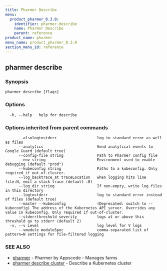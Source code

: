 ```yaml
---
title: Pharmer Describe
menu:
  product_pharmer_0.3.0:
    identifier: pharmer-describe
    name: Pharmer Describe
    parent: reference
product_name: pharmer
menu_name: product_pharmer_0.3.0
section_menu_id: reference
---
```

## pharmer describe



### Synopsis



```
pharmer describe [flags]
```

### Options

```
  -h, --help   help for describe
```

### Options inherited from parent commands

```
      --alsologtostderr                  log to standard error as well as files
      --analytics                        Send analytical events to Google Guard (default true)
      --config-file string               Path to Pharmer config file
      --env string                       Environment used to enable debugging (default "prod")
      --kubeconfig string                Paths to a kubeconfig. Only required if out-of-cluster.
      --log_backtrace_at traceLocation   when logging hits line file:N, emit a stack trace (default :0)
      --log_dir string                   If non-empty, write log files in this directory
      --logtostderr                      log to standard error instead of files (default true)
      --master --kubeconfig              (Deprecated: switch to --kubeconfig) The address of the Kubernetes API server. Overrides any value in kubeconfig. Only required if out-of-cluster.
      --stderrthreshold severity         logs at or above this threshold go to stderr (default 2)
  -v, --v Level                          log level for V logs
      --vmodule moduleSpec               comma-separated list of pattern=N settings for file-filtered logging
```

### SEE ALSO

* [pharmer](/docs/reference/pharmer.md)	 - Pharmer by Appscode - Manages farms
* [pharmer describe cluster](/docs/reference/pharmer_describe_cluster.md)	 - Describe a Kubernetes cluster

